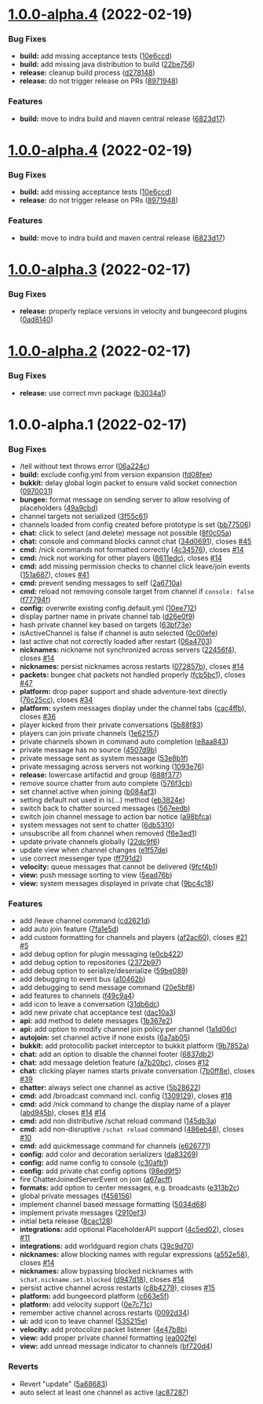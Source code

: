 # [1.0.0-alpha.4](https://github.com/sVoxelDev/sChat/compare/v1.0.0-alpha.3...v1.0.0-alpha.4) (2022-02-19)


### Bug Fixes

* **build:** add missing acceptance tests ([10e6ccd](https://github.com/sVoxelDev/sChat/commit/10e6ccd70a97e059577dbb8f96512561b2d3a7f2))
* **build:** add missing java distribution to build ([22be756](https://github.com/sVoxelDev/sChat/commit/22be756ace82895d3f6e68e91514c63aeb03ef8a))
* **release:** cleanup build process ([d278148](https://github.com/sVoxelDev/sChat/commit/d278148fe964cc743674e5a9cdd248212b93bd13))
* **release:** do not trigger release on PRs ([8971948](https://github.com/sVoxelDev/sChat/commit/89719484b6bf85359f25c49fc46b6ee5bd25ff88))


### Features

* **build:** move to indra build and maven central release ([6823d17](https://github.com/sVoxelDev/sChat/commit/6823d17ee3491d81b62274a2aa0557b9fe541caa))

# [1.0.0-alpha.4](https://github.com/sVoxelDev/sChat/compare/v1.0.0-alpha.3...v1.0.0-alpha.4) (2022-02-19)


### Bug Fixes

* **build:** add missing acceptance tests ([10e6ccd](https://github.com/sVoxelDev/sChat/commit/10e6ccd70a97e059577dbb8f96512561b2d3a7f2))
* **release:** do not trigger release on PRs ([8971948](https://github.com/sVoxelDev/sChat/commit/89719484b6bf85359f25c49fc46b6ee5bd25ff88))


### Features

* **build:** move to indra build and maven central release ([6823d17](https://github.com/sVoxelDev/sChat/commit/6823d17ee3491d81b62274a2aa0557b9fe541caa))

# [1.0.0-alpha.3](https://github.com/sVoxelDev/sChat/compare/v1.0.0-alpha.2...v1.0.0-alpha.3) (2022-02-17)


### Bug Fixes

* **release:** properly replace versions in velocity and bungeecord plugins ([0ad8140](https://github.com/sVoxelDev/sChat/commit/0ad81401280a67a8e170c402434a7950b5195cf6))

# [1.0.0-alpha.2](https://github.com/sVoxelDev/sChat/compare/v1.0.0-alpha.1...v1.0.0-alpha.2) (2022-02-17)


### Bug Fixes

* **release:** use correct mvn package ([b3034a1](https://github.com/sVoxelDev/sChat/commit/b3034a18f684708b730a6bb5bcf4ff46225fa256))

# 1.0.0-alpha.1 (2022-02-17)


### Bug Fixes

* /tell <target> without text throws error ([06a224c](https://github.com/sVoxelDev/sChat/commit/06a224ca14e7118498005d0b0b123e556cb5ea09))
* **build:** exclude config.yml from version expansion ([fd08fee](https://github.com/sVoxelDev/sChat/commit/fd08feef5c3f174440e541b776b77f68a5a8bc7e))
* **bukkit:** delay global login packet to ensure valid socket connection ([0970031](https://github.com/sVoxelDev/sChat/commit/0970031f12090368a85cb55ea98c6abe638d1cd0))
* **bungee:** format message on sending server to allow resolving of placeholders ([49a9cbd](https://github.com/sVoxelDev/sChat/commit/49a9cbd188583eceba75cfc01ddc8efd05e4c6e8))
* channel targets not serialized ([3f55c61](https://github.com/sVoxelDev/sChat/commit/3f55c61018e09cf0f5e16a7d87ed442c91f3190b))
* channels loaded from config created before prototype is set ([bb77506](https://github.com/sVoxelDev/sChat/commit/bb77506ffe524fcfe81778a53c3ca35aa21749c3))
* **chat:** click to select (and delete) message not possible ([8f0c05a](https://github.com/sVoxelDev/sChat/commit/8f0c05ae46a8a489d7f56ea26b52e33488bc0220))
* **chat:** console and command blocks cannot chat ([34d0691](https://github.com/sVoxelDev/sChat/commit/34d0691088ff258f442066588e657c77ce595dfd)), closes [#45](https://github.com/sVoxelDev/sChat/issues/45)
* **cmd:** /nick commands not formatted correctly ([4c34576](https://github.com/sVoxelDev/sChat/commit/4c34576cf7619cf93a7145e6fd3729442a2b2c4a)), closes [#14](https://github.com/sVoxelDev/sChat/issues/14)
* **cmd:** /nick not working for other players ([8611edc](https://github.com/sVoxelDev/sChat/commit/8611edc167ae228dbb9da7a739d63d5e8f84cf73)), closes [#14](https://github.com/sVoxelDev/sChat/issues/14)
* **cmd:** add missing permission checks to channel click leave/join events ([151a687](https://github.com/sVoxelDev/sChat/commit/151a68701a1a40a7d06d0d61a306f7cae642db39)), closes [#41](https://github.com/sVoxelDev/sChat/issues/41)
* **cmd:** prevent sending messages to self ([2a6710a](https://github.com/sVoxelDev/sChat/commit/2a6710ada20743028a5c62bfa095f95db486fc64))
* **cmd:** reload not removing console target from channel if `console: false` ([f77794f](https://github.com/sVoxelDev/sChat/commit/f77794f24f17480a50d8fb901196dab0124c5672))
* **config:** overwrite existing config.default.yml ([10ee712](https://github.com/sVoxelDev/sChat/commit/10ee7124e8963ac5002d656fbbba3eb9b20796a0))
* display partner name in private channel tab ([d26e0f9](https://github.com/sVoxelDev/sChat/commit/d26e0f92038c66551b9251f286ab2384e97f2522))
* hash private channel key based on targets ([63bf73e](https://github.com/sVoxelDev/sChat/commit/63bf73e7442bf72c70911d5107c4d42a467883c9))
* isActiveChannel is false if channel is auto selected ([0c00efe](https://github.com/sVoxelDev/sChat/commit/0c00efe3aded8de099c4ec284ebef431eab23dfc))
* last active chat not correctly loaded after restart ([06a4703](https://github.com/sVoxelDev/sChat/commit/06a47030ec48cd9da382283e33e4b58524629148))
* **nicknames:** nickname not synchronized across servers ([22456f4](https://github.com/sVoxelDev/sChat/commit/22456f49c30a395b2b56810866142f24c20453ec)), closes [#14](https://github.com/sVoxelDev/sChat/issues/14)
* **nicknames:** persist nicknames across restarts ([072857b](https://github.com/sVoxelDev/sChat/commit/072857b15ccee02db41477e14bbb66fa1bfd6280)), closes [#14](https://github.com/sVoxelDev/sChat/issues/14)
* **packets:** bungee chat packets not handled properly ([fcb5bc1](https://github.com/sVoxelDev/sChat/commit/fcb5bc184b48facc9fcb0cc56a7e7df38f3ea814)), closes [#47](https://github.com/sVoxelDev/sChat/issues/47)
* **platform:** drop paper support and shade adventure-text directly ([76c25cc](https://github.com/sVoxelDev/sChat/commit/76c25cc76d29790d4b27f9976caf6ba3393e7f03)), closes [#34](https://github.com/sVoxelDev/sChat/issues/34)
* **platform:** system messages display under the channel tabs ([cac4ffb](https://github.com/sVoxelDev/sChat/commit/cac4ffbc62b48b981be3b68b79d595d93ecbd87b)), closes [#36](https://github.com/sVoxelDev/sChat/issues/36)
* player kicked from their private conversations ([5b88f83](https://github.com/sVoxelDev/sChat/commit/5b88f831390846242d2dbfd08f0c46795846dcc7))
* players can join private channels ([1e62157](https://github.com/sVoxelDev/sChat/commit/1e621572fc044d908c08ccb079b358a14988b066))
* private channels shown in command auto completion ([e8aa843](https://github.com/sVoxelDev/sChat/commit/e8aa8430f6de055c77b1707ba7aa9f97cd1ab24a))
* private message has no source ([4507d9b](https://github.com/sVoxelDev/sChat/commit/4507d9b04db9a99a81185e99b102033cc4d970a4))
* private message sent as system message ([53e8b1f](https://github.com/sVoxelDev/sChat/commit/53e8b1f865825ff44209fa2315ef33774ecfdd4a))
* private messaging across servers not working ([1093e76](https://github.com/sVoxelDev/sChat/commit/1093e76173f69dda8393f9d772f95c15fc8db6d3))
* **release:** lowercase artifactid and group ([688f377](https://github.com/sVoxelDev/sChat/commit/688f3777abdbc0f7efe797d87dac96143d40088a))
* remove source chatter from auto complete ([576f3cb](https://github.com/sVoxelDev/sChat/commit/576f3cb281cc9c5bb0468f045f9d134899f81310))
* set channel active when joining ([b084af3](https://github.com/sVoxelDev/sChat/commit/b084af3b9e978ba48fcbd24de3e858e675a627e8))
* setting default not used in is(...) method ([eb3824e](https://github.com/sVoxelDev/sChat/commit/eb3824ef59c5e21e0f424972c582258a0ac4e86e))
* switch back to chatter sourced messages ([567eedb](https://github.com/sVoxelDev/sChat/commit/567eedbd3cb74692e4039d84c3e79150a9900638))
* switch join channel message to action bar notice ([a98bfca](https://github.com/sVoxelDev/sChat/commit/a98bfca81c4b914b68c407c7a2e53aaa18791d3c))
* system messages not sent to chatter ([6db5310](https://github.com/sVoxelDev/sChat/commit/6db5310f410746ffdc1075f8dd694a52c57f0489))
* unsubscribe all from channel when removed ([f6e3ed1](https://github.com/sVoxelDev/sChat/commit/f6e3ed15a6fc95195da5b8fdae0e41e98400b300))
* update private channels globally ([22dc9f6](https://github.com/sVoxelDev/sChat/commit/22dc9f6768f457db1a868cd83bc24a013031a030))
* update view when channel changes ([e1f57de](https://github.com/sVoxelDev/sChat/commit/e1f57ded174913a2dd3b750b7c9648f03a0b59ad))
* use correct messenger type ([ff791d2](https://github.com/sVoxelDev/sChat/commit/ff791d2e215ee9bce77abfdfb1e039bfd47cd494))
* **velocity:** queue messages that cannot be delivered ([9fcf4b1](https://github.com/sVoxelDev/sChat/commit/9fcf4b1be657827a78853f3f85e59afec8991994))
* **view:** push message sorting to view ([5ead76b](https://github.com/sVoxelDev/sChat/commit/5ead76b12183b2946d26f996cd8f191ac40e4b8a))
* **view:** system messages displayed in private chat ([9bc4c18](https://github.com/sVoxelDev/sChat/commit/9bc4c188a185728fdc4421f001466c8f5b7b7c14))


### Features

* add /leave channel command ([cd2621d](https://github.com/sVoxelDev/sChat/commit/cd2621d1ebf5fd400101d1b84408a041c68edc76))
* add auto join feature ([7fa1e5d](https://github.com/sVoxelDev/sChat/commit/7fa1e5d260e8dc13c34acf7e518375c1c718a51a))
* add custom formatting for channels and players ([af2ac60](https://github.com/sVoxelDev/sChat/commit/af2ac60befa7d16eeb5539c4e511962629a38e92)), closes [#21](https://github.com/sVoxelDev/sChat/issues/21) [#5](https://github.com/sVoxelDev/sChat/issues/5)
* add debug option for plugin messaging ([e0cb422](https://github.com/sVoxelDev/sChat/commit/e0cb4225c992935236c50d0796911afb2d9e8459))
* add debug option to repositories ([2372b97](https://github.com/sVoxelDev/sChat/commit/2372b973f93519c75620e5a91d474c90b3c3cd58))
* add debug option to serialize/deserialize ([59be089](https://github.com/sVoxelDev/sChat/commit/59be0894b78474deeed7c1fa13c235d1d5d07352))
* add debugging to event bus ([a10462b](https://github.com/sVoxelDev/sChat/commit/a10462bf014ba42d38bf052f1649248e826cb388))
* add debugging to send message command ([20e5bf8](https://github.com/sVoxelDev/sChat/commit/20e5bf89c779941e2ed5edbb3ea590189bec4150))
* add features to channels ([f49c9a4](https://github.com/sVoxelDev/sChat/commit/f49c9a47c5850e0ab7232cf58d97ce3a206753fb))
* add icon to leave a conversation ([31db6dc](https://github.com/sVoxelDev/sChat/commit/31db6dc47300f6061b25f87aeffec192a6fc68c7))
* add new private chat acceptance test ([dac10a3](https://github.com/sVoxelDev/sChat/commit/dac10a304b29db9e04373afa15d5a64a35e646f3))
* **api:** add method to delete messages ([1b367e2](https://github.com/sVoxelDev/sChat/commit/1b367e262ad1b0e5e8ecf33ff3a58246bb159620))
* **api:** add option to modify channel join policy per channel ([1a1d06c](https://github.com/sVoxelDev/sChat/commit/1a1d06ceb588524d0f6f8c152d97b3568b4dec55))
* **autojoin:** set channel active if none exists ([6a7ab05](https://github.com/sVoxelDev/sChat/commit/6a7ab05085cb74cf3dd4427cb31711a8dcc754d8))
* **bukkit:** add protocollib packet interceptor to bukkit platform ([9b7852a](https://github.com/sVoxelDev/sChat/commit/9b7852ac6e637216f26608dd9c9cf617495fceec))
* **chat:** add an option to disable the channel footer ([6837db2](https://github.com/sVoxelDev/sChat/commit/6837db20cbbb5871c9a6f808bf75c408979ad8b3))
* **chat:** add message deletion feature ([a7b20bc](https://github.com/sVoxelDev/sChat/commit/a7b20bc30c311eac27c66826f70867824848188a)), closes [#12](https://github.com/sVoxelDev/sChat/issues/12)
* **chat:** clicking player names starts private conversation ([7b0ff8e](https://github.com/sVoxelDev/sChat/commit/7b0ff8eddd35fa959707b2415688d3a338015c15)), closes [#39](https://github.com/sVoxelDev/sChat/issues/39)
* **chatter:** always select one channel as active ([5b28622](https://github.com/sVoxelDev/sChat/commit/5b28622804688a6c8d5e3ef7a94d3402a81713cb))
* **cmd:** add /broadcast command incl. config ([1309129](https://github.com/sVoxelDev/sChat/commit/13091295a5ddcd94958835a7205df878329baddb)), closes [#18](https://github.com/sVoxelDev/sChat/issues/18)
* **cmd:** add /nick command to change the display name of a player ([abd945b](https://github.com/sVoxelDev/sChat/commit/abd945b7d526700cf940edfa70adbb5dc475a23a)), closes [#14](https://github.com/sVoxelDev/sChat/issues/14) [#14](https://github.com/sVoxelDev/sChat/issues/14)
* **cmd:** add non distributive /schat reload command ([145db3a](https://github.com/sVoxelDev/sChat/commit/145db3a90b2c08f442ad29c442bfcf340454bb9c))
* **cmd:** add non-disruptive `/schat reload` command ([486eb48](https://github.com/sVoxelDev/sChat/commit/486eb48a7365e45ce0588aee598f6d6756422c79)), closes [#10](https://github.com/sVoxelDev/sChat/issues/10)
* **cmd:** add quickmessage command for channels ([e626771](https://github.com/sVoxelDev/sChat/commit/e626771c2da358c8b374d1883f3eea5b0e35b2e6))
* **config:** add color and decoration serializers ([da83269](https://github.com/sVoxelDev/sChat/commit/da832698f5c8707250dd86c1c66522870f892d7d))
* **config:** add name config to console ([c30afb1](https://github.com/sVoxelDev/sChat/commit/c30afb1cf17436a0bd8233b96f1c72dfd64d38fb))
* **config:** add private chat config options ([98ed9f5](https://github.com/sVoxelDev/sChat/commit/98ed9f5331ac5d2a56a34b451032aaa3904d3764))
* fire ChatterJoinedServerEvent on join ([a67acff](https://github.com/sVoxelDev/sChat/commit/a67acffc9e03192183b684d698ef0e328ca860b9))
* **formats:** add option to center messages, e.g. broadcasts ([e313b2c](https://github.com/sVoxelDev/sChat/commit/e313b2c3d4225eb66a67466ec23c3b9e08d53720))
* global private messages ([f458156](https://github.com/sVoxelDev/sChat/commit/f458156fb8cf1aa8e9f946019067b5dd968f4520))
* implement channel based message formatting ([5034d68](https://github.com/sVoxelDev/sChat/commit/5034d6873234521df175168ed25e83c580856657))
* implement private messages ([2910ef3](https://github.com/sVoxelDev/sChat/commit/2910ef31422dfecbe3b71d607a0ae4bb30dd7833))
* initial beta release ([8cac128](https://github.com/sVoxelDev/sChat/commit/8cac1281e9530898bcef3c799455f61d6942a91a))
* **integrations:** add optional PlaceholderAPI support ([4c5ed02](https://github.com/sVoxelDev/sChat/commit/4c5ed02dd21e38c99313f0a739f57ef34c2ff0ff)), closes [#11](https://github.com/sVoxelDev/sChat/issues/11)
* **integrations:** add worldguard region chats ([39c9d70](https://github.com/sVoxelDev/sChat/commit/39c9d70883f5ef148ac35db48c49fa0cbfce322b))
* **nicknames:** allow blocking names with regular expressions ([a552e58](https://github.com/sVoxelDev/sChat/commit/a552e585dcaeffafa0c3b722a8ea27a6528b1e4b)), closes [#14](https://github.com/sVoxelDev/sChat/issues/14)
* **nicknames:** allow bypassing blocked nicknames with `schat.nickname.set.blocked` ([d947d18](https://github.com/sVoxelDev/sChat/commit/d947d187ae72416f505877c57fe73df2dabe814f)), closes [#14](https://github.com/sVoxelDev/sChat/issues/14)
* persist active channel across restarts ([c8b4279](https://github.com/sVoxelDev/sChat/commit/c8b427987c87888b0a46578ba9b9f8acc168a8b9)), closes [#15](https://github.com/sVoxelDev/sChat/issues/15)
* **platform:** add bungeecord platform ([c663e5f](https://github.com/sVoxelDev/sChat/commit/c663e5fd27f66e84d2cf600f605808e794207b20))
* **platform:** add velocity support ([0e7c71c](https://github.com/sVoxelDev/sChat/commit/0e7c71cc80cc92a918523688b9295eba95e38527))
* remember active channel across restarts ([0092d34](https://github.com/sVoxelDev/sChat/commit/0092d3430db3b97ae427d65c8c2973ad72acf658))
* **ui:** add icon to leave channel ([535215e](https://github.com/sVoxelDev/sChat/commit/535215ead7d2986eaca7ba0f89578589c3f4c287))
* **velocity:** add protocolize packet listener ([4e47b8b](https://github.com/sVoxelDev/sChat/commit/4e47b8b6aa87756dcb51cb7d05f150eeeb5ee449))
* **view:** add proper private channel formatting ([ea002fe](https://github.com/sVoxelDev/sChat/commit/ea002fe49e4444bd3043d0832207bd41f786982f))
* **view:** add unread message indicator to channels ([bf720d4](https://github.com/sVoxelDev/sChat/commit/bf720d450184a7c6e51731fe2fbb6e31fba2adb4))


### Reverts

* Revert "update" ([5a68683](https://github.com/sVoxelDev/sChat/commit/5a6868306ac3278b32138410c18f8cae6e69f546))
* auto select at least one channel as active ([ac87287](https://github.com/sVoxelDev/sChat/commit/ac87287ca2787ea9811cd36ed00a33cf89753be3))
